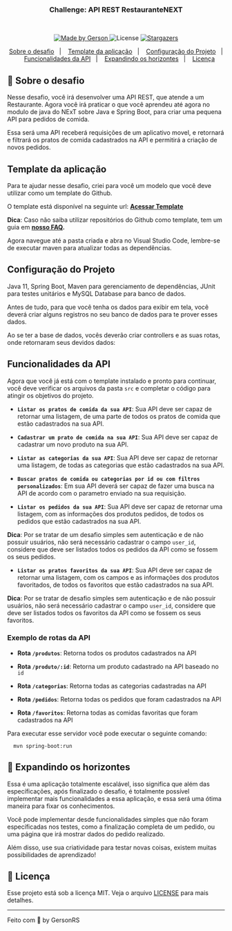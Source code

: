 <h3 align="center">
  Challenge: API REST RestauranteNEXT
</h3>
<br>
<p align="center">

  <a href="https://gersonrs.github.io/">
    <img alt="Made by Gerson" src="https://img.shields.io/badge/made%20by-GersonRS-blueviolet">
  </a>

  <img alt="License" src="https://img.shields.io/github/license/GersonRS/Challenge-React-Native?color=blueviolet&logo=asa&logoColor=blue">

  <a href="https://github.com/GersonRS/Challenge-React-Native/stargazers">
    <img alt="Stargazers" src="https://img.shields.io/github/stars/GersonRS/Challenge-React-Native?style=social">
  </a>
</p>

<p align="center">
  <a href="#rocket-sobre-o-desafio">Sobre o desafio</a>&nbsp;&nbsp;&nbsp;|&nbsp;&nbsp;&nbsp;
  <a href="#template-da-aplicação">Template da aplicação</a>&nbsp;&nbsp;&nbsp;|&nbsp;&nbsp;&nbsp;
  <a href="#configuração-do-projeto">Configuração do Projeto</a>&nbsp;&nbsp;&nbsp;|&nbsp;&nbsp;&nbsp;
  <a href="#funcionalidades-da-api">Funcionalidades da API</a>&nbsp;&nbsp;&nbsp;|&nbsp;&nbsp;&nbsp;
  <a href="#rocket-expandindo-os-horizontes">Expandindo os horizontes</a>&nbsp;&nbsp;&nbsp;|&nbsp;&nbsp;&nbsp;
  <a href="#memo-licença">Licença</a>
</p>

## :rocket: Sobre o desafio

Nesse desafio, você irá desenvolver uma API REST, que atende a um Restaurante. Agora você irá praticar o que você aprendeu até agora no modulo de java do NExT sobre Java e Spring Boot, para criar uma pequena API para pedidos de comida.

Essa será uma API receberá requisições de um aplicativo movel, e retornará e filtrará os pratos de comida cadastrados na API e permitirá a criação de novos pedidos.

## Template da aplicação

Para te ajudar nesse desafio, criei para você um modelo que você deve utilizar como um template do Github.

O template está disponível na seguinte url: **[Acessar Template](https://github.com/GersonRS/react-native-template-gersonrsantos-basic)**

**Dica**: Caso não saiba utilizar repositórios do Github como template, tem um guia em **[nosso FAQ](https://github.com/GersonRS/react-native-template-gersonrsantos-basic/blob/main/README.md#instala%C3%A7%C3%A3o).**

Agora navegue até a pasta criada e abra no Visual Studio Code, lembre-se de executar maven para atualizar todas as dependências.

## Configuração do Projeto

Java 11, Spring Boot, Maven para gerenciamento de dependências, JUnit para testes unitários e MySQL Database para banco de dados.

Antes de tudo, para que você tenha os dados para exibir em tela, você deverá criar alguns registros no seu banco de dados para te prover esses dados.

Ao se ter a base de dados, vocês deverão criar controllers e as suas rotas, onde retornaram seus devidos dados:

## Funcionalidades da API

Agora que você já está com o template instalado e pronto para continuar, você deve verificar os arquivos da pasta `src` e completar o código para atingir os objetivos do projeto.

- **`Listar os pratos de comida da sua API`**: Sua API deve ser capaz de retornar uma listagem, de uma parte de todos os pratos de comida que estão cadastrados na sua API.

- **`Cadastrar um prato de comida na sua API`**: Sua API deve ser capaz de cadastrar um novo produto na sua API.

- **`Listar as categorias da sua API`**: Sua API deve ser capaz de retornar uma listagem, de todas as categorias que estão cadastrados na sua API.

- **`Buscar pratos de comida ou categorias por id ou com filtros personalizados`**: Em sua API deverá ser capaz de fazer uma busca na API de acordo com o parametro enviado na sua requisição.

- **`Listar os pedidos da sua API`**: Sua API deve ser capaz de retornar uma listagem, com as informações dos produtos pedidos, de todos os pedidos que estão cadastrados na sua API.

**Dica**: Por se tratar de um desafio simples sem autenticação e de não possuir usuários, não será necessário cadastrar o campo `user_id`, considere que deve ser listados todos os pedidos da API como se fossem os seus pedidos.

- **`Listar os pratos favoritos da sua API`**: Sua API deve ser capaz de retornar uma listagem, com os campos e as informações dos produtos favoritados, de todos os favoritos que estão cadastrados na sua API.

**Dica**: Por se tratar de desafio simples sem autenticação e de não possuir usuários, não será necessário cadastrar o campo `user_id`, considere que deve ser listados todos os favoritos da API como se fossem os seus favoritos.

### Exemplo de rotas da API

  - **Rota `/produtos`**: Retorna todos os produtos cadastrados na API

  - **Rota `/produto/:id`**: Retorna um produto cadastrado na API baseado no `id`

  - **Rota `/categorias`**: Retorna todas as categorias cadastradas na API

  - **Rota `/pedidos`**: Retorna todas os pedidos que foram cadastrados na API

  - **Rota `/favoritos`**: Retorna todas as comidas favoritas que foram cadastrados na API

Para executar esse servidor você pode executar o seguinte comando:

```
  mvn spring-boot:run
```

## :rocket: Expandindo os horizontes

Essa é uma aplicação totalmente escalável, isso significa que além das específicações, após finalizado o desafio, é totalmente possível implementar mais funcionalidades a essa aplicação, e essa será uma ótima maneira para fixar os conhecimentos.

Você pode implementar desde funcionalidades simples que não foram específicadas nos testes, como a finalização completa de um pedido, ou uma página que irá mostrar dados do pedido realizado.

Além disso, use sua criatividade para testar novas coisas, existem muitas possibilidades de aprendizado!

## :memo: Licença

Esse projeto está sob a licença MIT. Veja o arquivo [LICENSE](../LICENSE) para mais detalhes.

---

Feito com 💜 by GersonRS
